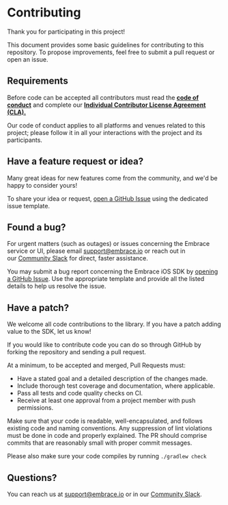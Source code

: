 # Contributing

Thank you for participating in this project!

This document provides some basic guidelines for contributing to this repository. To propose improvements, feel free to submit a pull request or open an issue.

## Requirements

Before code can be accepted all contributors must read the [**code of conduct**](https://github.com/embrace-io/embrace-android-sdk/blob/master/CODE_OF_CONDUCT.md) and complete our [**Individual Contributor License Agreement (CLA).**](https://forms.gle/SjXadmUcVwh6NrU68)

Our code of conduct applies to all platforms and venues related to this project; please follow it in all your interactions with the project and its participants.

## **Have a feature request or idea?**

Many great ideas for new features come from the community, and we'd be happy to consider yours! 

To share your idea or request, [open a GitHub Issue](https://github.com/embrace-io/embrace-android-sdk/issues/new/choose) using the dedicated issue template.

## **Found a bug?**

For urgent matters (such as outages) or issues concerning the Embrace service or UI, please email [support@embrace.io](mailto:support@embrace.io) or reach out in our [Community Slack](https://join.slack.com/t/embraceio-community/shared_invite/zt-ywr4jhzp-DLROX0ndN9a0soHMf6Ksow) for direct, faster assistance.

You may submit a bug report concerning the Embrace iOS SDK by [opening a GitHub Issue](https://github.com/embrace-io/embrace-android-sdk/issues/new/choose). Use the appropriate template and provide all the listed details to help us resolve the issue.

## **Have a patch?**

We welcome all code contributions to the library. If you have a patch adding value to the SDK, let us know! 

If you would like to contribute code you can do so through GitHub by forking the repository and sending a pull request. 

At a minimum, to be accepted and merged, Pull Requests must:

- Have a stated goal and a detailed description of the changes made.
- Include thorough test coverage and documentation, where applicable.
- Pass all tests and code quality checks on CI.
- Receive at least one approval from a project member with push permissions.

Make sure that your code is readable, well-encapsulated, and follows existing code and naming conventions. Any suppression of lint violations must be done in code and properly explained. The PR should comprise commits that are reasonably small with proper commit messages. 

Please also make sure your code compiles by running `./gradlew check`

## Questions?

You can reach us at [support@embrace.io](mailto:support@embrace.io) or in our [Community Slack](https://join.slack.com/t/embraceio-community/shared_invite/zt-ywr4jhzp-DLROX0ndN9a0soHMf6Ksow).

